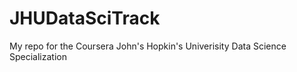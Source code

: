 JHUDataSciTrack
===============

My repo for the Coursera John's Hopkin's Univerisity Data Science Specialization
